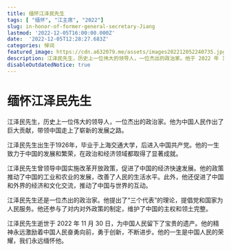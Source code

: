 ```yaml
---
title: 缅怀江泽民先生
tags: [ "缅怀", "江主席", "2022"]
slug: in-honor-of-former-general-secretary-Jiang
lastmod: '2022-12-05T16:00:00.000Z' 
date:  '2022-12-05T12:28:27.683Z'
categories: 悼词
featured_image: https://cdn.a632079.me/assets/images202212052240735.jpg
description: 江泽民先生，历史上一位伟大的领导人，一位杰出的政治家。他于 2022 年 11 月 30 日，与世长辞。他的一生是中国人民的荣耀，我们永远缅怀他。
disableOutdatedNotice: true
---
```


# 缅怀江泽民先生

江泽民先生，历史上一位伟大的领导人，一位杰出的政治家。他为中国人民作出了巨大贡献，带领中国走上了崭新的发展之路。

江泽民先生出生于1926年，毕业于上海交通大学，后进入中国共产党。他的一生致力于中国的发展和繁荣，在政治和经济领域都取得了显著成就。

江泽民先生曾领导中国实施改革开放政策，促进了中国的经济快速发展。他的政策推动了中国的工业和农业的发展，改善了人民的生活水平。此外，他还促进了中国和外界的经济和文化交流，推动了中国与世界的互动。

江泽民先生还是一位杰出的政治家。他提出了“三个代表”的理论，提倡党和国家为人民服务。他还参与了对内对外政策的制定，维护了中国的主权和领土完整。

江泽民先生逝世于 2022 年 11 月 30 日，为中国人民留下了宝贵的遗产。他的精神永远激励着中国人民奋勇向前，勇于创新，不断进步。他的一生是中国人民的荣耀，我们永远缅怀他。